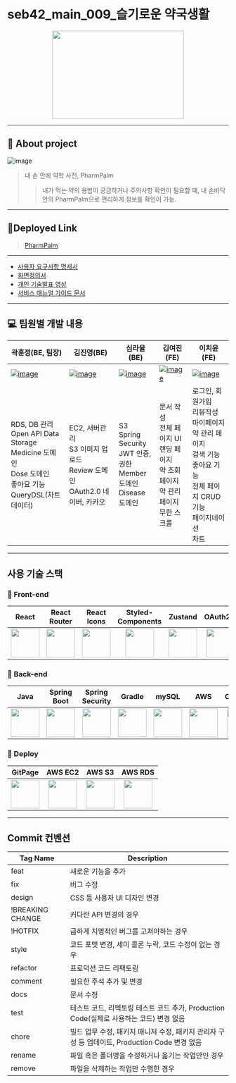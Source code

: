 # seb42_main_009_슬기로운 약국생활

<p align="center"><a href="http://pharmpalm-bucket-deploy.s3-website.ap-northeast-2.amazonaws.com"><img height="200" width="300" src="https://user-images.githubusercontent.com/77083074/228701085-358530b5-6f17-425a-a48a-baeac2eda5af.png" /> <a/>

--------------------------------------------------

## 📖 About project
![image](https://user-images.githubusercontent.com/77083074/228701310-9275c4e4-f9ae-4e21-9ca4-a3b4caf83a5a.png)

> 내 손 안에 약학 사전, PharmPalm
>> 내가 먹는 약의 용법이 궁금하거나 주의사항 확인이 필요할 때, 
>> 내 손바닥 안의 PharmPalm으로 편리하게 정보를 확인이 가능.

---------------------------------------------------

## 💊Deployed Link

> [PharmPalm](http://pharmpalm-bucket-deploy.s3-website.ap-northeast-2.amazonaws.com/)

---------------------------------------------------

* [사용자 요구사항 명세서](https://docs.google.com/spreadsheets/d/1uAmwpCabhF3UgcaC4mjddU54Ge-pdsUlFcKsP8p1-RE/edit#gid=0)
* [화면정의서](https://www.figma.com/file/n1LDvEwktvxYySmqJyGRzY/pharm-palm?node-id=0%3A1&t=8bpaxMheY6TfJ7n1-1)
* [개인 기술발표 영상](https://youtu.be/b2dhjYz09i0)
* [서비스 매뉴얼 가이드 문서](https://www.notion.so/PharmPalm-c33bb4dcb34a44e4af9b7cf6ddc980b3?pvs=4)

----------------------------------------

## 💻 팀원별 개발 내용 
| 곽훈정(BE, 팀장) | 김진영(BE) | 심라율(BE) | 김여진(FE) | 이치윤(FE) |
|--------|-------|-------|-------|-------|
| [![![image](https://user-images.githubusercontent.com/77083074/229289151-34a53160-2f31-4292-b36b-69ebaee671d7.png)](https://avatars.githubusercontent.com/u/77083074?v=4)](https://github.com/hunjeong93) | [![![image](https://user-images.githubusercontent.com/77083074/229289214-8f2073d0-04ba-4027-ba44-fa77d7776e20.png)](https://avatars.githubusercontent.com/u/114801496?v=4)](https://github.com/jin-yeong-kim) | [![![image](https://user-images.githubusercontent.com/77083074/229289258-2a1e7d3f-dc0c-4418-9739-5f1aecee26ed.png)](https://avatars.githubusercontent.com/u/89818576?v=4)](https://github.com/RaYul18) | [![![image](https://user-images.githubusercontent.com/77083074/229289295-26a9b38f-e4f3-4ed7-acee-2eba93bc75a4.png)](https://avatars.githubusercontent.com/u/115647373?v=4)](https://github.com/yeojin15) | [![![image](https://user-images.githubusercontent.com/77083074/229289329-3927404e-155a-4a0b-b520-755cbfb8b66b.png)](https://avatars.githubusercontent.com/u/56662119?v=4)](https://github.com/leechiyun) |
|RDS, DB 관리 <br/> Open API Data Storage <br/> Medicine 도메인 <br/> Dose 도메인 <br/> 좋아요 기능 <br/> QueryDSL(차트 데이터) | EC2, 서버관리 <br/> S3 이미지 업로드 <br/> Review 도메인 <br/> OAuth2.0 네이버, 카카오 | S3 <br/> Spring Security <br/> JWT 인증, 권한 <br/> Member 도메인 <br/> Disease 도메인 | 문서 작성 <br/> 전체 페이지 UI <br/> 랜딩 페이지 <br/> 약 조회 페이지 <br/> 약 관리 페이지 <br/> 무한 스크롤 | 로그인, 회원가입 <br/> 리뷰작성 <br/> 마이페이지 <br/> 약 관리 페이지 <br/> 검색 기능 <br/> 좋아요 기능 <br/> 전체 페이지 CRUD 기능 <br/> 페이지네이션 <br/> 차트  |


------------------

## 사용 기술 스택

### 💄 Front-end
| React | React Router | React Icons | Styled-<br>Components | Zustand | OAuth2.0 | JWT |
| :---: | :---: | :---: | :---: | :---: | :---: | :---: |
|  <img height="65" width="65" src="https://cdn.simpleicons.org/react/#61DAFB" /> |  <img height="65" width="65" src="https://cdn.simpleicons.org/reactrouter" /> |  <img height="65" width="65" src="https://camo.githubusercontent.com/48d099290b4cb2d7937bcd96e8497cf1845b54a810a6432c70cf944b60b40c77/68747470733a2f2f7261776769742e636f6d2f676f72616e67616a69632f72656163742d69636f6e732f6d61737465722f72656163742d69636f6e732e737667" />  |  <img height="65" width="65" src="https://cdn.simpleicons.org/styledComponents" /> | <img height="65" width="65" src="https://cdn.discordapp.com/attachments/1074553703329173596/1079638795395268689/bear.png" /> | <img height="65" width="65" src="https://user-images.githubusercontent.com/77083074/228705146-5d1ac1e6-b78a-41cd-bd1b-c80803c7f380.png" /> | <img height="65" width="65" src="https://cdn.discordapp.com/attachments/1083294900080103445/1090807082552406016/icons8-json-web-token-144.png" /> |

### 🧰 Back-end
| Java| Spring Boot | Spring Security | Gradle | mySQL | AWS | OAuth2.0 | JWT | QueryDSL |
| :---: | :---: | :---: | :---: | :---: | :---: | :---: | :---: | :---: |
|  <img height="65" width="65" src="https://user-images.githubusercontent.com/97998938/221740290-7f2b2f08-8ca2-46e3-88ff-30897cfe6d22.png" /> |  <img height="65" width="65" src="https://cdn.simpleicons.org/springboot/#6DB33F" /> |  <img height="65" width="65" src="https://cdn.simpleicons.org/springsecurity" /> |  <img height="65" width="65" src="https://cdn.simpleicons.org/gradle" />  |  <img height="65" width="65" src="https://cdn.simpleicons.org/mysql" /> | <img height="65" width="65" src="https://cdn.simpleicons.org/amazonaws/" /> | <img height="65" width="65" src="https://user-images.githubusercontent.com/77083074/228705176-7911e388-8fb8-4d33-a75a-3b4cfde3849a.png" /> | <img height="65" width="65" src="https://cdn.discordapp.com/attachments/1083294900080103445/1090807082552406016/icons8-json-web-token-144.png" /> | <img height="65" width="65" src="https://cdn.discordapp.com/attachments/1083294900080103445/1090818751928213584/da8da0c0e6dfbfc596f787ade49381a6_400x400-removebg-preview.png" /> |

### 🔧 Deploy
| GitPage | AWS EC2 | AWS S3 | AWS RDS |
| :---: | :---: | :---: | :---: |
|  <img height="65" width="65" src="https://cdn.simpleicons.org/github" /> |  <img height="65" width="65" src="https://cdn.simpleicons.org/amazonec2" /> | <img height="65" width="65" src="https://cdn.simpleicons.org/amazons3" /> | <img height="65" width="65" src="https://cdn.simpleicons.org/amazonrds" />

---

## Commit 컨벤션
| Tag Name | Description |
| --- | --- |
| feat | 새로운 기능을 추가 |
| fix | 버그 수정 |
| design | CSS 등 사용자 UI 디자인 변경 |
| !BREAKING CHANGE | 커다란 API 변경의 경우 |
| !HOTFIX | 급하게 치명적인 버그를 고쳐야하는 경우 |
| style | 코드 포맷 변경, 세미 콜론 누락, 코드 수정이 없는 경우 |
| refactor | 프로덕션 코드 리팩토링 |
| comment | 필요한 주석 추가 및 변경 |
| docs | 문서 수정 |
| test | 테스트 코드, 리펙토링 테스트 코드 추가, Production Code(실제로 사용하는 코드) 변경 없음 |
| chore | 빌드 업무 수정, 패키지 매니저 수정, 패키지 관리자 구성 등 업데이트, Production Code 변경 없음 |
| rename | 파일 혹은 폴더명을 수정하거나 옮기는 작업만인 경우 |
| remove | 파일을 삭제하는 작업만 수행한 경우 |




